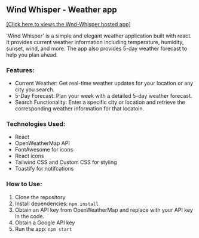 ## Wind Whisper - Weather app

<a href="[(https://wind-whisper-kappa.vercel.app/)](https://wind-whisper-kappa.vercel.app/)"> [Click here to views the Wnd-Whisper hosted app] </a>

'Wind Whisper' is a simple and elegant weather application built with react. It provides current weather information including temperature, humidity, sunset, wind, and more. The app also provides 5-day weather forecast to help you plan ahead. 

### Features:
- Current Weather: Get real-time weather updates for your location or any city you search.
- 5-Day Forecast: Plan your week with a detailed 5-day weather forecast.
- Search Functionality: Enter a specific city or location and retrieve the corresponding weather information for that locatoin.

### Technologies Used:
- React
- OpenWeatherMap API
- FontAwesome for icons
- React icons
- Tailwind CSS and Custom CSS for styling
- Toastify for notifcations

### How to Use:
1. Clone the repository
2. Install dependencies: `npm install`
3. Obtain an API key from OpenWeatherMap and replace with your API key in the code.
4. Obtain a Google API key
5. Run the app: `npm start`
